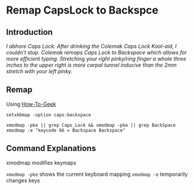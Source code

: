 # Remap CapsLock to Backspce

## Introduction
 *I abhore Caps Lock. After drinking the Colemak Caps Lock Kool-aid, I couldn't stop. Colemak remaps Caps Lock to Backspace which allows for more efficient typing. Stretching your right pinky/ring finger a whole three inches to the upper right is more carpal tunnel inducive than the 2mm stretch with your left pinky.*

## Remap
Using [How-To-Geek](https://www.howtogeek.com/194705/how-to-disable-or-reassign-the-caps-lock-key-on-any-operating-system/)
```
setxkbmap -option caps:backspace
```
```
xmodmap -pke || grep Caps_Lock && xmodmap -pke || grep BackSpace
xmodmap -e "keycode 66 = Backspace Backspace"
```

## Command Explanations
xmodmap modifies keymaps

```xmodmap -pke``` shows the current keyboard mapping
```xmodmap -e``` temporarily changes keys